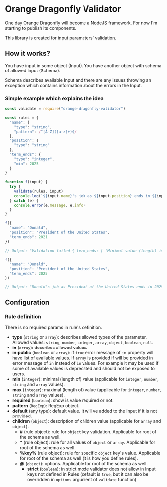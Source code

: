 # Orange Dragonfly Validator

One day Orange Dragonfly will become a NodeJS framework. For now I'm starting to publish its components.

This library is created for input parameters' validation.

## How it works?

You have input in some object (Input). You have another object with schema of allowed input (Schema).

Schema describes available Input and there are any issues throwing an exception which contains information about the errors in the Input.

### Simple example which explains the idea

```javascript
const validate = require("orange-dragonfly-validator")

const rules = {
  "name": {
    "type": "string",
    "pattern": /^[A-Z]([a-z]+)$/
  },
  "position": {
    "type": "string"
  },
  "term_ends": {
    "type": "integer",
    "min": 2025
  }
}

function f(input) {
  try {
    validate(rules, input)
    console.log(`${input.name}'s job as ${input.position} ends in ${input.term_ends}`)
  } catch (e) {
    console.error(e.message, e.info)
  }
}

f({
  "name": "Donald",
  "position": "President of the United States",
  "term_ends": 2021
})

// Output: "Validation failed { term_ends: [ 'Minimal value (length) is 2025. 2021 provided' ] }"

f({
  "name": "Donald",
  "position": "President of the United States",
  "term_ends": 2025
})

// Output: "Donald's job as President of the United States ends in 2025"
```

## Configuration

### Rule definition

There is no required params in rule's definition.

* __type__ (`string` or `array`): describes allowed types of the parameter. Allowed values: `string`, `number`, `integer`, `array`, `object`, `boolean`, `null`.
* __in__ (`array`): describes allowed values.
* __in:public__ (`boolean` or `array`): if `true` error message of `in` property will have list of available values. If `array` is provided if will be provided in error message of `in` instead of `in` values. For example it may be used if some of available values is deprecated and should not be exposed to users.
* __min__ (`integer`): minimal (length of) value (applicable for `integer`, `number`, `string` and `array` values).
* __max__ (`integer`): maximal (length of) value (applicable for `integer`, `number`, `string` and `array` values).
* __required__ (`boolean`): show is value required or not.
* __pattern__ (`RegExp`): RegExp object.
* __default__ (any type): default value. It will ve added to the Input if it is not provided.
* __children__ (`object`): description of children value (applicable for `array` and `object`).
    * __#__ (rule object): rule for `object` key validation. Applicable for root of the schema as well.
    * __*__ (rule object): rule for all values of `object` or `array`. Applicable for root of the schema as well.
    * __%key%__ (rule object): rule for specific `object` key's value. Applicable for root of the schema as well (it is how you define rules).
    * __@__ (`object`): options. Applicable for root of the schema as well.
        * __strict__ (`boolean`): in strict mode validator does not allow in Input keys not defined in Rules (default is `true`, but it can also be overridden in `options` argument of `validate` function) 